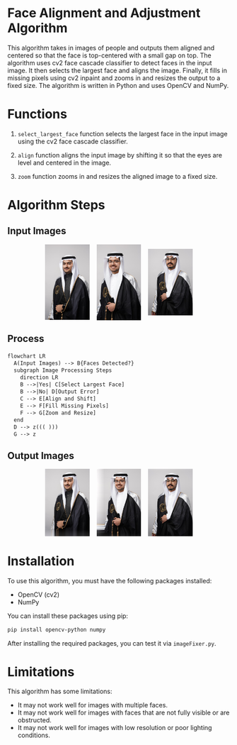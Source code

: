 # Face Alignment and Adjustment Algorithm

This algorithm takes in images of people and outputs them aligned and centered so that the face is top-centered with a small gap on top. The algorithm uses cv2 face cascade classifier to detect faces in the input image. It then selects the largest face and aligns the image. Finally, it fills in missing pixels using cv2 inpaint and zooms in and resizes the output to a fixed size. The algorithm is written in Python and uses OpenCV and NumPy.

# Functions

1. `select_largest_face` function selects the largest face in the input image using the cv2 face cascade classifier.

2. `align` function aligns the input image by shifting it so that the eyes are level and centered in the image.

3. `zoom` function zooms in and resizes the aligned image to a fixed size.

# Algorithm Steps
## Input Images
<div style="display: flex; align-items: center; justify-content: center; gap: 1rem">
  <img src="./images/BBB00315e.JPG" alt="Image 3" width="20%">
  <img src="./images/BBB00310e.JPG" alt="Image 2" width="20%">
  <img src="./images/BBB00297e.JPG" alt="Image 1" width="20%">
</div>

## Process
```mermaid
flowchart LR
  A(Input Images) --> B{Faces Detected?}
  subgraph Image Processing Steps
    direction LR
    B -->|Yes| C[Select Largest Face]
    B -->|No| D[Output Error]
    C --> E[Align and Shift]
    E --> F[Fill Missing Pixels]
    F --> G[Zoom and Resize]
  end
  D --> z((( )))
  G --> z
```

## Output Images
<div style="display: flex; align-items: center; justify-content: center; gap: 1rem">
  <img src="./output/BBB00315e.JPG" alt="Image 3" width="20%">
  <img src="./output/BBB00310e.JPG" alt="Image 2" width="20%">
  <img src="./output/BBB00297e.JPG" alt="Image 1" width="20%">
</div>

# Installation

To use this algorithm, you must have the following packages installed:


* OpenCV (cv2)
* NumPy

You can install these packages using pip:

```sh
pip install opencv-python numpy
```

After installing the required packages, you can test it via `imageFixer.py`.

# Limitations

This algorithm has some limitations:

- It may not work well for images with multiple faces.
- It may not work well for images with faces that are not fully visible or are obstructed.
- It may not work well for images with low resolution or poor lighting conditions.
